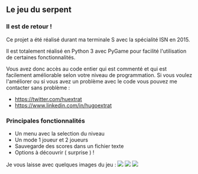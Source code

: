 ## Le jeu du serpent

### Il est de retour !

Ce projet a été réalisé durant ma terminale S avec la spécialité ISN en 2015.

Il est totalement réalisé en Python 3 avec PyGame pour facilité l'utilisation de certaines fonctionnalités.

Vous avez donc accès au code entier qui est commenté et qui est facilement améliorable selon votre niveau de programmation. 
Si vous voulez l'améliorer ou si vous avez un problème avec le code vous pouvez me contacter sans problème :
- https://twitter.com/huextrat
- https://www.linkedin.com/in/hugoextrat

### Principales fonctionnalités

- Un menu avec la selection du niveau
- Un mode 1 joueur et 2 joueurs
- Sauvegarde des scores dans un fichier texte
- Options à découvrir ( surprise ) !

Je vous laisse avec quelques images du jeu :
![]({{site.baseurl}}/http://i.imgur.com/zFMtwSM.png)
![]({{site.baseurl}}/http://imgur.com/XrxpHWp)
![]({{site.baseurl}}/http://imgur.com/Q9ednzd)
